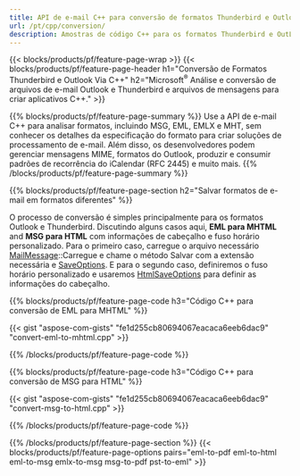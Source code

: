 ```yaml
---
title: API de e-mail C++ para conversão de formatos Thunderbird e Outlook
url: /pt/cpp/conversion/
description: Amostras de código C++ para os formatos Thunderbird e OutLook EML EMLX MBOX ICS MSG HTML OFT OLM OST PST e conversão VCF via biblioteca de e-mail.
---
```


{{< blocks/products/pf/feature-page-wrap >}}
{{< blocks/products/pf/feature-page-header h1="Conversão de Formatos Thunderbird e Outlook Via C++" h2="Microsoft<sup>&reg;</sup> Análise e conversão de arquivos de e-mail Outlook e Thunderbird e arquivos de mensagens para criar aplicativos C++." >}}

{{% blocks/products/pf/feature-page-summary %}}
Use a API de e-mail C++ para analisar formatos, incluindo MSG, EML, EMLX e MHT, sem conhecer os detalhes da especificação do formato para criar soluções de processamento de e-mail. Além disso, os desenvolvedores podem gerenciar mensagens MIME, formatos do Outlook, produzir e consumir padrões de recorrência do iCalendar (RFC 2445) e muito mais.
{{% /blocks/products/pf/feature-page-summary  %}}

{{% blocks/products/pf/feature-page-section  h2="Salvar formatos de e-mail em formatos diferentes" %}}

O processo de conversão é simples principalmente para os formatos Outlook e Thunderbird. Discutindo alguns casos aqui, **EML para MHTML** and **MSG para HTML** com informações de cabeçalho e fuso horário personalizado. Para o primeiro caso, carregue o arquivo necessário [MailMessage](https://reference.aspose.com/email/cpp/class/aspose.email.mail_message)::Carregue e chame o método Salvar com a extensão necessária e [SaveOptions](https://reference.aspose.com/email/cpp/class/aspose.email.save_options). E para o segundo caso, definiremos o fuso horário personalizado e usaremos [HtmlSaveOptions](https://reference.aspose.com/email/cpp/class/aspose.email.html_save_options) para definir as informações do cabeçalho.


{{% blocks/products/pf/feature-page-code h3="Código C++ para conversão de EML para MHTML" %}}

{{< gist "aspose-com-gists" "fe1d255cb80694067eacaca6eeb6dac9" "convert-eml-to-mhtml.cpp" >}}

{{% /blocks/products/pf/feature-page-code %}}


{{% blocks/products/pf/feature-page-code h3="Código C++ para conversão de MSG para HTML" %}}

{{< gist "aspose-com-gists" "fe1d255cb80694067eacaca6eeb6dac9" "convert-msg-to-html.cpp" >}}

{{% /blocks/products/pf/feature-page-code  %}}


{{% /blocks/products/pf/feature-page-section %}}
{{< blocks/products/pf/feature-page-options pairs="eml-to-pdf eml-to-html eml-to-msg emlx-to-msg msg-to-pdf pst-to-eml" >}}